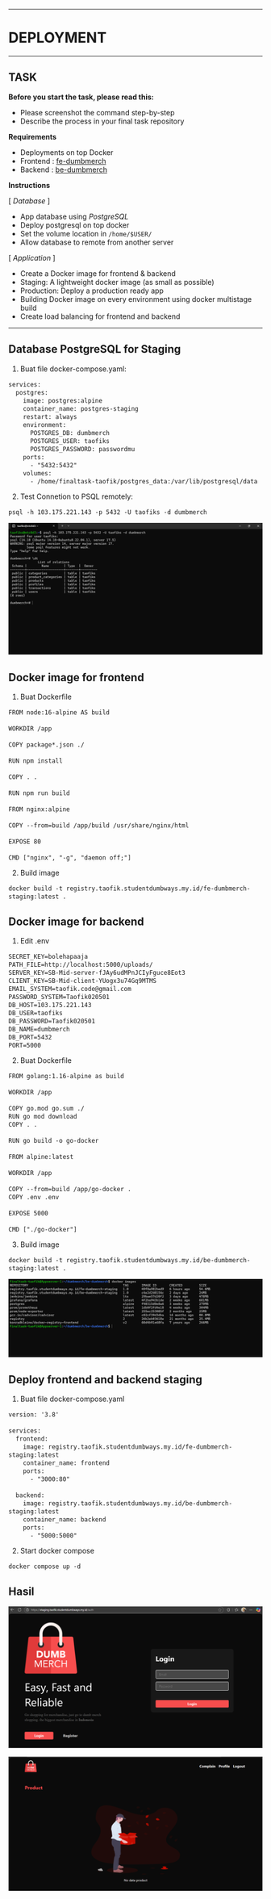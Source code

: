 -----
# **DEPLOYMENT**
-----

## TASK

**Before you start the task, please read this:**
- Please screenshot the command step-by-step
- Describe the process in your final task repository

**Requirements**
- Deployments on top Docker
- Frontend : [fe-dumbmerch](https://github.com/demo-dumbways/fe-dumbmerch)
- Backend : [be-dumbmerch](https://github.com/demo-dumbways/be-dumbmerch)

**Instructions**

[ *Database* ]
- App database using *PostgreSQL*
- Deploy postgresql on top docker
- Set the volume location in `/home/$USER/`
- Allow database to remote from another server

[ *Application* ]
- Create a Docker image for frontend & backend
- Staging: A lightweight docker image (as small as possible)
- Production: Deploy a production ready app
- Building Docker image on every environment using docker multistage build
- Create load balancing for frontend and backend

-----


## Database PostgreSQL for Staging 

1. Buat file docker-compose.yaml:
```
services:
  postgres:
    image: postgres:alpine
    container_name: postgres-staging
    restart: always
    environment:
      POSTGRES_DB: dumbmerch
      POSTGRES_USER: taofiks
      POSTGRES_PASSWORD: passwordmu
    ports:
      - "5432:5432"
    volumes:
      - /home/finaltask-taofik/postgres_data:/var/lib/postgresql/data
```

2. Test Connetion to PSQL remotely:

```
psql -h 103.175.221.143 -p 5432 -U taofiks -d dumbmerch
```

![alt text](image.png)


## Docker image for frontend

1. Buat Dockerfile

```
FROM node:16-alpine AS build

WORKDIR /app

COPY package*.json ./

RUN npm install

COPY . .

RUN npm run build

FROM nginx:alpine

COPY --from=build /app/build /usr/share/nginx/html

EXPOSE 80

CMD ["nginx", "-g", "daemon off;"]
```

2. Build image

```
docker build -t registry.taofik.studentdumbways.my.id/fe-dumbmerch-staging:latest .
```


## Docker image for backend

1. Edit .env

```
SECRET_KEY=bolehapaaja
PATH_FILE=http://localhost:5000/uploads/
SERVER_KEY=SB-Mid-server-fJAy6udMPnJCIyFguce8Eot3
CLIENT_KEY=SB-Mid-client-YUogx3u74Gq9MTMS
EMAIL_SYSTEM=taofik.code@gmail.com
PASSWORD_SYSTEM=Taofik020501
DB_HOST=103.175.221.143
DB_USER=taofiks
DB_PASSWORD=Taofik020501
DB_NAME=dumbmerch
DB_PORT=5432
PORT=5000
```

2. Buat Dockerfile

```
FROM golang:1.16-alpine as build

WORKDIR /app

COPY go.mod go.sum ./
RUN go mod download
COPY . .

RUN go build -o go-docker

FROM alpine:latest

WORKDIR /app

COPY --from=build /app/go-docker .
COPY .env .env

EXPOSE 5000

CMD ["./go-docker"]
```

3. Build image

```
docker build -t registry.taofik.studentdumbways.my.id/be-dumbmerch-staging:latest .
```

![alt text](image-1.png)

## Deploy frontend and backend staging

1. Buat file docker-compose.yaml

```
version: '3.8'

services:
  frontend:
    image: registry.taofik.studentdumbways.my.id/fe-dumbmerch-staging:latest
    container_name: frontend
    ports:
      - "3000:80"

  backend:
    image: registry.taofik.studentdumbways.my.id/be-dumbmerch-staging:latest
    container_name: backend
    ports:
      - "5000:5000"
```

2. Start docker compose

```
docker compose up -d
```


## Hasil

![alt text](image-2.png)

![alt text](image-3.png)